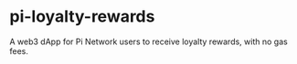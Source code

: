 # pi-loyalty-rewards
A web3 dApp for Pi Network users to receive loyalty rewards, with no gas fees.
